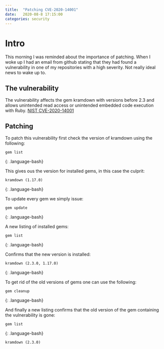 ```yaml
---
title:  "Patching CVE-2020-14001"
date:   2020-08-8 17:15:00 
categories: security
---
```

# Intro
This morning I was reminded about the importance of patching. When I woke up I had an email from github stating that they had found a vulnerability in one of my repositories with a high severity. Not really ideal news to wake up to.

## The vulnerability
The vulnerability affects the gem kramdown with versions before 2.3 and allows unintended read access or unintended embedded code execution with Ruby. [NIST CVE-2020-14001](https://nvd.nist.gov/vuln/detail/CVE-2020-14001)

## Patching 
To patch this vulnerability first check the version of kramdown using the following:
~~~
gem list
~~~
{: .language-bash}

This gives ous the version for installed gems, in this case the culprit: 
~~~
kramdown (1.17.0)
~~~
{: .language-bash}

To update every gem we simply issue:
~~~
gem update
~~~
{: .language-bash}

A new listing of installed gems:
~~~
gem list
~~~
{: .language-bash}

Confirms that the new version is installed:
~~~
kramdown (2.3.0, 1.17.0)
~~~
{: .language-bash}

To get rid of the old versions of gems one can use the following:
~~~
gem cleanup
~~~
{: .language-bash}

And finally a new listing confirms that the old version of the gem containing the vulnerability is gone:
~~~
gem list
~~~
{: .language-bash}

~~~
kramdown (2.3.0)
~~~
